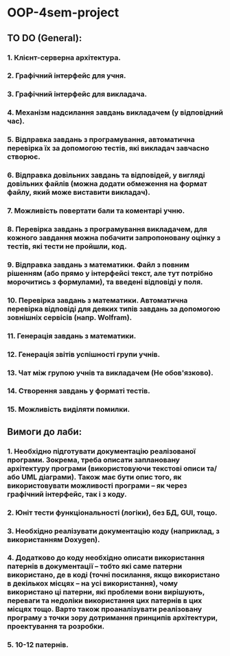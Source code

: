 # OOP-4sem-project
## TO DO (General):
### 1. Клієнт-серверна архітектура.
### 2. Графічний інтерфейс для учня.
### 3. Графічний інтерфейс для викладача.
### 4. Механізм надсилання завдань викладачем (у відповідний час).
### 5. Відправка завдань з програмування, автоматична перевірка їх за допомогою тестів, які викладач завчасно створює.
### 6. Відправка довільних завдань та відповідей, у вигляді довільних файлів (можна додати обмеження на формат файлу, який може виставити викладач).
### 7. Можливість повертати бали та коментарі учню.
### 8. Перевірка завдань з програмування викладачем, для кожного завдання можна побачити запропоновану оцінку з тестів, які тести не пройшли, код.
### 9. Відправка завдань з математики. Файл з повним рішенням (або прямо у інтерфейсі текст, але тут потрібно морочитись з формулами), та введені відповіді у поля.
### 10. Перевірка завдань з математики. Автоматична перевірка відповіді для деяких типів завдань за допомогою зовнішніх сервісів (напр. Wolfram). 
### 11. Генерація завдань з математики.
### 12. Генерація звітів успішності групи учнів.
### 13. Чат між групою учнів та викладачем (Не обов'язково).
### 14. Створення завдань у форматі тестів.
### 15. Можливість виділяти помилки.

## Вимоги до лаби:
### 1. Необхідно підготувати документацію реалізованої програми. Зокрема, треба описати заплановану архітектуру програми (використовуючи текстові описи та/або UML діаграми). Також має бути опис того, як використовувати можливості програми – як через графічний інтерфейс, так і з коду. 
### 2. Юніт тести функціональності (логіки), без БД, GUI, тощо.
### 3. Необхідно реалізувати документацію коду (наприклад, з використанням Doxygen).
### 4. Додатково до коду необхідно описати використання патернів в документації – тобто які саме патерни використано, де в коді (точні посилання, якщо використано в декількох місцях – на усі використання), чому використано ці патерни, які проблеми вони вирішують, переваги та недоліки використання цих патернів в цих місцях тощо. Варто також проаналізувати реалізовану програму з точки зору дотримання принципів архітектури, проектування та розробки.
### 5. 10-12 патернів.
 